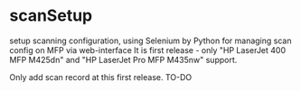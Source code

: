 # scanSetup
setup scanning configuration, using Selenium by Python for managing scan config on MFP via web-interface
It is first release - only "HP LaserJet 400 MFP M425dn" and "HP LaserJet Pro MFP M435nw" support. 

Only add scan record at this first release.
TO-DO 

